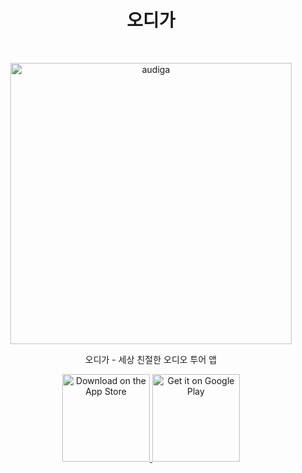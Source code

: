 <h1 align="center"> 오디가 </h1> <br>
<p align="center">
  <a href="https://www.facebook.com/Audiiga/">
    <img alt="audiga" title="audiga" src="https://user-images.githubusercontent.com/7614353/47766360-93e15200-dd11-11e8-945a-0f80a7323f68.png" width="450">
  </a>
</p>

<p align="center">
  오디가 - 세상 친절한 오디오 투어 앱
</p>

<p align="center">
  <a href="https://itunes.apple.com/us/app/%EC%98%A4%EB%94%94%EA%B0%80-%EC%84%B8%EC%83%81-%EC%B9%9C%EC%A0%88%ED%95%9C-%EC%98%A4%EB%94%94%EC%98%A4-%ED%88%AC%EC%96%B4-%EC%95%B1/id1247134048?ls=1&mt=8">
    <img alt="Download on the App Store" title="App Store" src="http://i.imgur.com/0n2zqHD.png" width="140">
  </a>

  <a href="https://play.google.com/store/apps/details?id=com.failnicely.unex.guide&hl=ko">
    <img alt="Get it on Google Play" title="Google Play" src="http://i.imgur.com/mtGRPuM.png" width="140">
  </a>
</p>